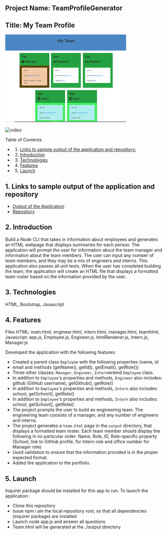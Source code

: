 ## Project Name: TeamProfileGenerator
## Title: My Team Profile

[![picture 2](assets/TPG-thumb.JPG)](https://sskumar4.github.io/TeamProfileGenerator/output/team.html)  

![video](assets/TeamProfileGenerator-Final.gif)

Table of Contents

<!-- vscode-markdown-toc -->
* 1. [Links to sample output of the application and repository:](#Linkstosampleoutputoftheapplicationandrepository)
* 2. [Introduction](#Introduction)
* 3. [Technologies](#Technologies)
* 4. [Features](#Features)
* 5. [Launch](#Launch)

<!-- vscode-markdown-toc-config
	numbering=true
	autoSave=true
	/vscode-markdown-toc-config -->
<!-- /vscode-markdown-toc -->

##  1. <a name='Linkstosampleoutputoftheapplicationandrepository:'></a>Links to sample output of the application and repository
* [Output of the Application](https://sskumar4.github.io/TeamProfileGenerator/output/team.html)
* [Repository](https://github.com/sskumar4/TeamProfileGenerator)


##  2. <a name='Introduction'></a>Introduction  
Build a Node CLI that takes in information about employees and generates an HTML webpage that displays summaries for each person. The application will prompt the user for information about the team manager and information about the team members. The user can input any number of team members, and they may be a mix of engineers and interns. This application also passes all unit tests. When the user has completed building the team, the application will create an HTML file that displays a formatted team roster based on the information provided by the user.

##  3. <a name='Technologies'></a>Technologies 
HTML, Bootstrap, Javascript 

##  4. <a name='Features'></a>Features
Files
HTML: main.html, engineer.html, intern.html, manager.html, teamhtml, 
Javascript: app.js, Employee.js, Engineer.js, htmlRenderer.js, Intern.js, Manager.js

Developed the application with the following features:
  * Created a parent class `Employee` with the following properties (name, id
  * email and methods (getName(), getId(), getEmail(), getRole())
  * Three other classes: `Manager`, `Engineer`, `Intern`extend `Employee` class.
  * In addition to `Employee`'s properties and methods, `Engineer` also includes:
    github (GitHub username), getGithub(), getRole() 
  * In addition to `Employee`'s properties and methods, `Intern` also includes:
    school, getSchool(), getRole()
  * In addition to `Employee`'s properties and methods, `Intern` also includes:
    school, getSchool(), getRole() 
  * The project prompts the user to build an engineering team. The engineering
    team consists of a manager, and any number of engineers and interns.
  * The project generates a `team.html` page in the `output` directory, that displays a  formatted team roster. Each team member should display the following in no particular order: Name, Role, ID, Role-specific property (School, link to GitHub profile, for Intern role and office number for Manager role)
  * Used validation to ensure that the information provided is in the proper expected format.
  * Added the application to the portfolio.

##  5. <a name='Launch'></a>Launch
Inquirer package should be installed for this app to run. To launch the application :

* Clone this repository
* Issue npm i ain the local repository root, so that all dependencies (inquirer package) are installed
* Launch node app.js and answer all questions
* Team.html will be generated at the ./output directory






